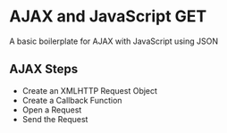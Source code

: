 # AJAX and JavaScript GET
A basic boilerplate for AJAX with JavaScript using JSON

## AJAX Steps
* Create an XMLHTTP Request Object
* Create a Callback Function
* Open a Request
* Send the Request
